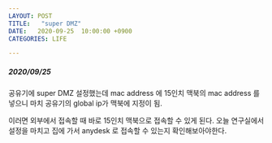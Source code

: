 ```yaml
---
LAYOUT: POST
TITLE:   "super DMZ"
DATE:   2020-09-25  10:00:00 +0900
CATEGORIES: LIFE

---
```




#####  2020/09/25


공유기에 super DMZ 설정했는데 mac address 에 15인치 맥북의 mac address 를 넣으니
마치 공유기의 global ip가 맥북에 지정이 됨.

이러면 외부에서 접속할 때 바로 15인치 맥북으로 접속할 수 있게 된다. 오늘 연구실에서 설정을 마치고
집에 가서 anydesk 로 접속할 수 있는지 확인해보아야한다.



